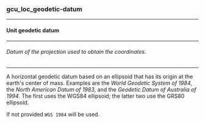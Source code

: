 ### gcu_loc_geodetic-datum



------
#### Unit geodetic datum



------
###### Datum of the projection used to obtain the coordinates.



------
A horizontal geodetic datum based on an ellipsoid that has its origin at the earth's center of mass. Examples are the *World Geodetic System of 1984*, the *North American Datum of 1983*, and the *Geodetic Datum of Australia of 1994*. The first uses the WGS84 ellipsoid; the latter two use the GRS80 ellipsoid.

If not provided `WGS 1984` will be used.